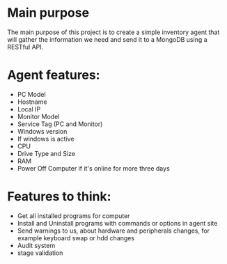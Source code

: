 # Main purpose
The main purpose of this project is to create a simple inventory agent that will gather the information we need and send it to a MongoDB using a RESTful API.

# Agent features:
- PC Model
- Hostname
- Local IP
- Monitor Model
- Service Tag (PC and Monitor)
- Windows version
- If windows is active
- CPU
- Drive Type and Size
- RAM
- Power Off Computer if it's online for more three days

# Features to think:

- Get all installed programs for computer
- Install and Uninstall programs with commands or options in agent site
- Send warnings to us, about hardware and peripherals changes, for example keyboard swap or hdd changes
- Audit system
- stage validation
